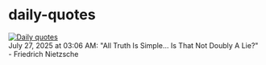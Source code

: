 # daily-quotes
[![Daily quotes](https://github.com/ceepu8/daily-quotes/actions/workflows/daily-quote.yml/badge.svg)](https://github.com/ceepu8/daily-quotes/actions/workflows/daily-quote.yml)<br/>
July 27, 2025 at 03:06 AM: "All Truth Is Simple... Is That Not Doubly A Lie?" - Friedrich Nietzsche
